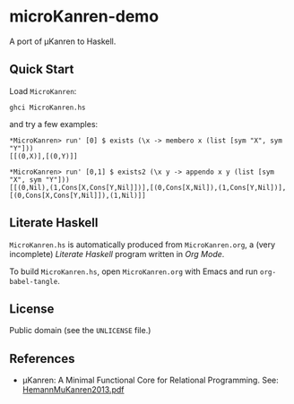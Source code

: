 # microKanren-demo

A port of μKanren to Haskell.

## Quick Start

Load `MicroKanren`:

    ghci MicroKanren.hs
	
and try a few examples:

	*MicroKanren> run' [0] $ exists (\x -> membero x (list [sym "X", sym "Y"]))
	[[(0,X)],[(0,Y)]]
	
	*MicroKanren> run' [0,1] $ exists2 (\x y -> appendo x y (list [sym "X", sym "Y"]))
	[[(0,Nil),(1,Cons[X,Cons[Y,Nil]])],[(0,Cons[X,Nil]),(1,Cons[Y,Nil])],[(0,Cons[X,Cons[Y,Nil]]),(1,Nil)]]
	
	
## Literate Haskell

`MicroKanren.hs` is automatically produced from `MicroKanren.org`, a (very incomplete) *Literate Haskell* program written in *Org Mode*.

To build `MicroKanren.hs`, open `MicroKanren.org` with Emacs and run `org-babel-tangle`.
	
## License

Public domain (see the `UNLICENSE` file.)

## References

* μKanren: A Minimal Functional Core for Relational Programming. See: [HemannMuKanren2013.pdf](http://webyrd.net/scheme-2013/papers/HemannMuKanren2013.pdf)
